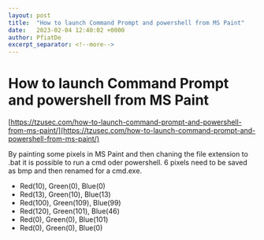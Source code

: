 ```yaml
---
layout: post
title:  "How to launch Command Prompt and powershell from MS Paint"
date:   2023-02-04 12:40:02 +0000
author: PfiatDe
excerpt_separator: <!--more-->
---
```


# How to launch Command Prompt and powershell from MS Paint
[https://tzusec.com/how-to-launch-command-prompt-and-powershell-from-ms-paint/](https://tzusec.com/how-to-launch-command-prompt-and-powershell-from-ms-paint/)

By painting some pixels in MS Paint and then chaning the file extension to .bat it is possible to run a cmd oder powershell. 
6 pixels need to be saved as bmp and then renamed for a cmd.exe.
- Red(10), Green(0), Blue(0)
- Red(13), Green(10), Blue(13)
- Red(100), Green(109), Blue(99)
- Red(120), Green(101), Blue(46)
- Red(0), Green(0), Blue(101)
- Red(0), Green(0), Blue(0)
<!--more-->
